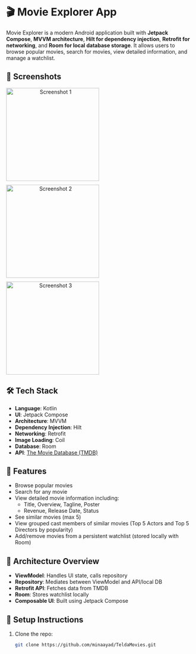 # 🎬 Movie Explorer App

Movie Explorer is a modern Android application built with **Jetpack Compose**, **MVVM architecture**, **Hilt for dependency injection**, **Retrofit for networking**, and **Room for local database storage**. It allows users to browse popular movies, search for movies, view detailed information, and manage a watchlist.

## 📱 Screenshots

<div align="center" style="display: flex; gap: 10px; flex-wrap: wrap;">
  <img src="https://github.com/user-attachments/assets/acf62a55-233c-412a-a25b-7ecd68258d56" alt="Screenshot 1" width="250"/>
  <img src="https://github.com/user-attachments/assets/c55a7e84-8457-41c9-970a-c2533488397f" alt="Screenshot 2" width="250"/>
  <img src="https://github.com/user-attachments/assets/c0a293b3-8c50-46e8-8d1a-069d0e5ce7ab" alt="Screenshot 3" width="250"/>
</div>


## 🛠️ Tech Stack

- **Language**: Kotlin
- **UI**: Jetpack Compose
- **Architecture**: MVVM
- **Dependency Injection**: Hilt
- **Networking**: Retrofit
- **Image Loading**: Coil
- **Database**: Room
- **API**: [The Movie Database (TMDB)](https://www.themoviedb.org/)

## 🚀 Features

- Browse popular movies
- Search for any movie
- View detailed movie information including:
  - Title, Overview, Tagline, Poster
  - Revenue, Release Date, Status
- See similar movies (max 5)
- View grouped cast members of similar movies (Top 5 Actors and Top 5 Directors by popularity)
- Add/remove movies from a persistent watchlist (stored locally with Room)

## 🧩 Architecture Overview

- **ViewModel**: Handles UI state, calls repository
- **Repository**: Mediates between ViewModel and API/local DB
- **Retrofit API**: Fetches data from TMDB
- **Room**: Stores watchlist locally
- **Composable UI**: Built using Jetpack Compose

## 📝 Setup Instructions

1. Clone the repo:
   ```bash
   git clone https://github.com/minaayad/TeldaMovies.git
